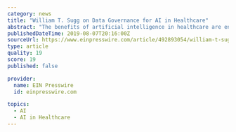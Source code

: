 ```yaml
---
category: news
title: "William T. Sugg on Data Governance for AI in Healthcare"
abstract: "The benefits of artificial intelligence in healthcare are endless; William T. Sugg explains what’s needed to get people on board. ORD, NEBRASKA, UNITED STATES, August 7, 2019 /EINPresswire.com/ -- Artificial intelligence (AI) has already made its way ..."
publishedDateTime: 2019-08-07T20:16:00Z
sourceUrl: https://www.einpresswire.com/article/492893054/william-t-sugg-on-data-governance-for-ai-in-healthcare
type: article
quality: 19
score: 19
published: false

provider:
  name: EIN Presswire
  id: einpresswire.com

topics:
  - AI
  - AI in Healthcare
---
```

